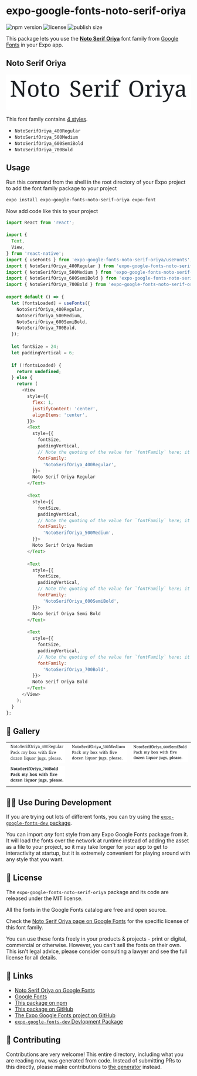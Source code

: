 # expo-google-fonts-noto-serif-oriya

![npm version](https://flat.badgen.net/npm/v/expo-google-fonts-noto-serif-oriya)
![license](https://flat.badgen.net/github/license/expo/google-fonts)
![publish size](https://flat.badgen.net/packagephobia/install/expo-google-fonts-noto-serif-oriya)

This package lets you use the [**Noto Serif Oriya**](https://fonts.google.com/specimen/Noto+Serif+Oriya) font family from [Google Fonts](https://fonts.google.com/) in your Expo app.

## Noto Serif Oriya

![Noto Serif Oriya](./font-family.png)

This font family contains [4 styles](#-gallery).

- `NotoSerifOriya_400Regular`
- `NotoSerifOriya_500Medium`
- `NotoSerifOriya_600SemiBold`
- `NotoSerifOriya_700Bold`

## Usage

Run this command from the shell in the root directory of your Expo project to add the font family package to your project
```sh
expo install expo-google-fonts-noto-serif-oriya expo-font
```

Now add code like this to your project
```js
import React from 'react';

import {
  Text,
  View,
} from 'react-native';
import { useFonts } from 'expo-google-fonts-noto-serif-oriya/useFonts';
import { NotoSerifOriya_400Regular } from 'expo-google-fonts-noto-serif-oriya/400Regular';
import { NotoSerifOriya_500Medium } from 'expo-google-fonts-noto-serif-oriya/500Medium';
import { NotoSerifOriya_600SemiBold } from 'expo-google-fonts-noto-serif-oriya/600SemiBold';
import { NotoSerifOriya_700Bold } from 'expo-google-fonts-noto-serif-oriya/700Bold';

export default () => {
  let [fontsLoaded] = useFonts({
    NotoSerifOriya_400Regular,
    NotoSerifOriya_500Medium,
    NotoSerifOriya_600SemiBold,
    NotoSerifOriya_700Bold,
  });

  let fontSize = 24;
  let paddingVertical = 6;

  if (!fontsLoaded) {
    return undefined;
  } else {
    return (
      <View
        style={{
          flex: 1,
          justifyContent: 'center',
          alignItems: 'center',
        }}>
        <Text
          style={{
            fontSize,
            paddingVertical,
            // Note the quoting of the value for `fontFamily` here; it expects a string!
            fontFamily:
              'NotoSerifOriya_400Regular',
          }}>
          Noto Serif Oriya Regular
        </Text>

        <Text
          style={{
            fontSize,
            paddingVertical,
            // Note the quoting of the value for `fontFamily` here; it expects a string!
            fontFamily:
              'NotoSerifOriya_500Medium',
          }}>
          Noto Serif Oriya Medium
        </Text>

        <Text
          style={{
            fontSize,
            paddingVertical,
            // Note the quoting of the value for `fontFamily` here; it expects a string!
            fontFamily:
              'NotoSerifOriya_600SemiBold',
          }}>
          Noto Serif Oriya Semi Bold
        </Text>

        <Text
          style={{
            fontSize,
            paddingVertical,
            // Note the quoting of the value for `fontFamily` here; it expects a string!
            fontFamily:
              'NotoSerifOriya_700Bold',
          }}>
          Noto Serif Oriya Bold
        </Text>
      </View>
    );
  }
};

```

## 🔡 Gallery


||||
|-|-|-|
|![NotoSerifOriya_400Regular](.//400Regular/NotoSerifOriya_400Regular.ttf.png)|![NotoSerifOriya_500Medium](.//500Medium/NotoSerifOriya_500Medium.ttf.png)|![NotoSerifOriya_600SemiBold](.//600SemiBold/NotoSerifOriya_600SemiBold.ttf.png)||
|![NotoSerifOriya_700Bold](.//700Bold/NotoSerifOriya_700Bold.ttf.png)||||


## 👩‍💻 Use During Development

If you are trying out lots of different fonts, you can try using the [`expo-google-fonts-dev` package](https://github.com/freeboub/google-fonts/tree/master/font-packages/dev#readme).

You can import *any* font style from any Expo Google Fonts package from it. It will load the fonts
over the network at runtime instead of adding the asset as a file to your project, so it may take longer
for your app to get to interactivity at startup, but it is extremely convenient
for playing around with any style that you want.

## 📖 License

The `expo-google-fonts-noto-serif-oriya` package and its code are released under the MIT license.

All the fonts in the Google Fonts catalog are free and open source.

Check the [Noto Serif Oriya page on Google Fonts](https://fonts.google.com/specimen/Noto+Serif+Oriya) for the specific license of this font family.

You can use these fonts freely in your products & projects - print or digital, commercial or otherwise. However, you can't sell the fonts on their own. This isn't legal advice, please consider consulting a lawyer and see the full license for all details.

## 🔗 Links

- [Noto Serif Oriya on Google Fonts](https://fonts.google.com/specimen/Noto+Serif+Oriya)
- [Google Fonts](https://fonts.google.com/)
- [This package on npm](https://www.npmjs.com/package/expo-google-fonts-noto-serif-oriya)
- [This package on GitHub](https://github.com/freeboub/google-fonts/tree/master/font-packages/noto-serif-oriya)
- [The Expo Google Fonts project on GitHub](https://github.com/freeboub/google-fonts)
- [`expo-google-fonts-dev` Devlopment Package](https://github.com/freeboub/google-fonts/tree/master/font-packages/dev)

## 🤝 Contributing

Contributions are very welcome! This entire directory, including what you are reading now, was generated from code. Instead of submitting PRs to this directly, please make contributions to [the generator](https://github.com/freeboub/google-fonts/tree/master/packages/generator) instead.
